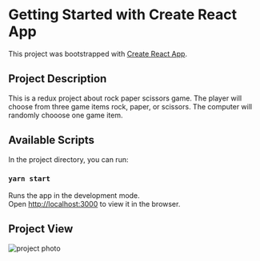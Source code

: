 # Getting Started with Create React App

This project was bootstrapped with [Create React App](https://github.com/facebook/create-react-app).

## Project Description

This is a redux project about rock paper scissors game. The player will choose from three game items rock, paper, or scissors. The computer will randomly chooose one game item.

## Available Scripts

In the project directory, you can run:

### `yarn start`

Runs the app in the development mode.\
Open [http://localhost:3000](http://localhost:3000) to view it in the browser.

## Project View

![project photo](rock-paper-scissors.png)
